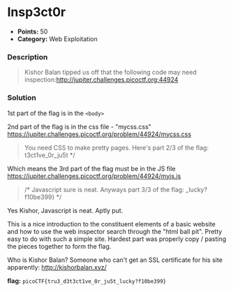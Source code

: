 # Insp3ct0r
* **Points:** 50 
* **Category:** Web Exploitation

### Description
> Kishor Balan tipped us off that the following code may need inspection:http://jupiter.challenges.picoctf.org:44924

### Solution


1st part of the flag is in the `<body>`
> <!-- Html is neat. Anyways have 1/3 of the flag: picoCTF{tru3_d3 -->

2nd part of the flag is in the css file - "mycss.css"
https://jupiter.challenges.picoctf.org/problem/44924/mycss.css
> You need CSS to make pretty pages. Here's part 2/3 of the flag: t3ct1ve_0r_ju5t */

Which means the 3rd part of the flag must be in the JS file
https://jupiter.challenges.picoctf.org/problem/44924/myjs.js
>/* Javascript sure is neat. Anyways part 3/3 of the flag: _lucky?f10be399} */

Yes Kishor, Javascript is neat. Aptly put.

This is a nice introduction to the constituent elements of a basic website and how to use the web inspector search through the "html ball pit". Pretty easy to do with such a simple site. Hardest part was properly copy / pasting the pieces together to form the flag. 

Who is Kishor Balan? Someone who can't get an SSL certificate for his site apparently: 
http://kishorbalan.xyz/ 

**flag:**
`picoCTF{tru3_d3t3ct1ve_0r_ju5t_lucky?f10be399}`
